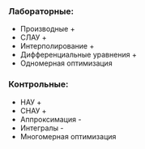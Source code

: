 ### Лабораторные:
- Производные +
- СЛАУ +
- Интерполирование +
- Дифференциальные уравнения +
- Одномерная оптимизация

### Контрольные:
- НАУ +
- СНАУ +
- Аппроксимация -
- Интегралы -
- Многомерная оптимизация